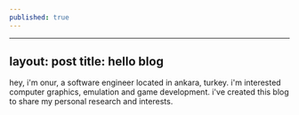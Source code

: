 ```yaml
---
published: true
---
```

---
layout: post
title: hello blog
---

hey, i'm onur, a software engineer located in ankara, turkey. i'm interested computer graphics, emulation and game development. i've created this blog to share my personal research and interests.

